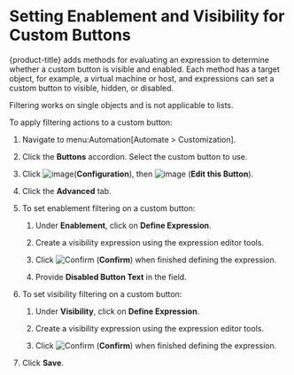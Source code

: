 # Setting Enablement and Visibility for Custom Buttons

{product-title} adds methods for evaluating an expression to determine
whether a custom button is visible and enabled. Each method has a target
object, for example, a virtual machine or host, and expressions can set
a custom button to visible, hidden, or disabled.

<div class="note">

Filtering works on single objects and is not applicable to lists.

</div>

To apply filtering actions to a custom button:

1.  Navigate to menu:Automation\[Automate \> Customization\].

2.  Click the **Buttons** accordion. Select the custom button to use.

3.  Click ![image](../images/1847.png)(**Configuration**), then
    ![image](../images/1851.png) (**Edit this Button**).

4.  Click the **Advanced** tab.

5.  To set enablement filtering on a custom button:
    
    1.  Under **Enablement**, click on **Define Expression**.
    
    2.  Create a visibility expression using the expression editor
        tools.
    
    3.  Click ![Confirm](1863.png) (**Confirm**) when finished defining
        the expression.
    
    4.  Provide **Disabled Button Text** in the field.

6.  To set visibility filtering on a custom button:
    
    1.  Under **Visibility**, click on **Define Expression**.
    
    2.  Create a visibility expression using the expression editor
        tools.
    
    3.  Click ![Confirm](1863.png) (**Confirm**) when finished defining
        the expression.

7.  Click **Save**.
